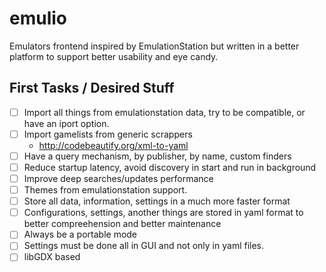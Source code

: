 # emulio
Emulators frontend inspired by EmulationStation but written in a better platform to support better usability and eye candy.

## First Tasks / Desired Stuff
- [ ] Import all things from emulationstation data, try to be compatible, or have an iport option.
- [ ] Import gamelists from generic scrappers
  - http://codebeautify.org/xml-to-yaml
- [ ] Have a query mechanism, by publisher, by name, custom finders
- [ ] Reduce startup latency, avoid discovery in start and run in background
- [ ] Improve deep searches/updates performance
- [ ] Themes from emulationstation support.
- [ ] Store all data, information, settings in a much more faster format
- [ ] Configurations, settings, another things are stored in yaml format to better compreehension and better maintenance
- [ ] Always be a portable mode
- [ ] Settings must be done all in GUI and not only in yaml files.
- [ ] libGDX based
